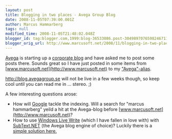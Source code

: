 ```yaml
---
layout: post
title: Blogging in two places - Avega Group Blog
date: 2008-11-05T07:39:00.001Z
author: Marcus Hammarberg
tags: null
modified_time: 2008-11-05T21:48:02.048Z
blogger_id: tag:blogger.com,1999:blog-36533086.post-3049897076598246711
blogger_orig_url: http://www.marcusoft.net/2008/11/blogging-in-two-places-avega-group-blog.html
---
```




<a href="http://www.avega.se" target="_blank">Avega</a> is starting up a
<a href="http://blog.avegagroup.se" target="_blank">corporate blog</a>
and have asked me to post some posts there. Sounds great so I have just
posted in some items from [www.marcusoft.net](http://www.marcusoft.net)
to my <a href="blogg.avega.se/marcushammarberg"
target="_blank">"Avega"-alias</a>.

<http://blog.avegagroup.se> will not be live in a few weeks though, so
keep cool until you can read me in ... stereo. ;)

A few interesting questions arose:

- How will <a href="http://www.google.com" target="_blank">Google</a>
    tackle the indexing. Will a search for "marcus hammarberg" yeild a
    hit at the Avega-blog before
    [www.marcusoft.net](http://www.marcusoft.net)?
- How to use
    <a href="http://get.live.com/writer/overview" target="_blank">Windows
    Live Write</a> (which I have fallen in love with) with
    <a href="http://subtextproject.com/" target="_blank">SubText.NET</a>
    (the Avega blog engine of choice)?
    Luckily there is a <a
    href="http://blogs.meetandplay.com/WPierce/archive/2006/08/18/SubText_and_Windows_Live_Writer.aspx"
    target="_blank">simple solution here.</a>
